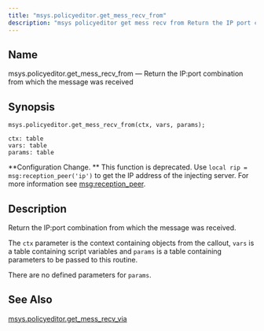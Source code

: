 ```yaml
---
title: "msys.policyeditor.get_mess_recv_from"
description: "msys policyeditor get mess recv from Return the IP port combination from which the message was received msys policyeditor get mess recv from ctx vars params Configuration Change This function is deprecated Use local rip msg reception peer ip to get the IP address of the injecting server For more..."
---
```


<a name="lua.ref.msys.policyeditor.get_mess_recv_from"></a> 
## Name

msys.policyeditor.get_mess_recv_from — Return the IP:port combination from which the message was received

<a name="idp24893952"></a> 
## Synopsis

`msys.policyeditor.get_mess_recv_from(ctx, vars, params);`

```
ctx: table
vars: table
params: table
```

**Configuration Change. ** This function is deprecated. Use `local rip = msg:reception_peer('ip')` to get the IP address of the injecting server. For more information see [msg:reception_peer](/momentum/3/3-reference/3-reference-lua-ref-msg-reception-peer).

<a name="idp24899280"></a> 
## Description

Return the IP:port combination from which the message was received.

The `ctx` parameter is the context containing objects from the callout, `vars` is a table containing script variables and `params` is a table containing parameters to be passed to this routine.

There are no defined parameters for `params`.

<a name="idp24903712"></a> 
## See Also

[msys.policyeditor.get_mess_recv_via](/momentum/3/3-reference/lua-ref-msys-policyeditor-get-mess-recv-via)